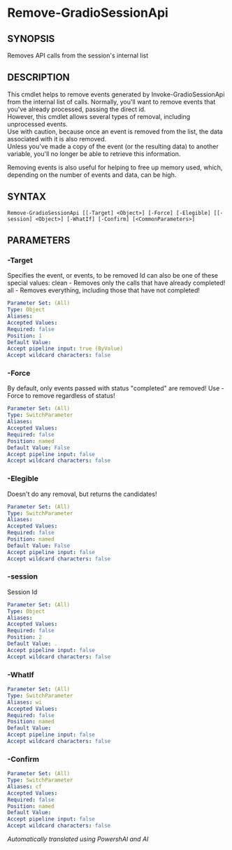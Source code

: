 ﻿---
external help file: powershai-help.xml
schema: 2.0.0
powershai: true
---

# Remove-GradioSessionApi

## SYNOPSIS <!--!= @#Synop !-->
Removes API calls from the session's internal list

## DESCRIPTION <!--!= @#Desc !-->
This cmdlet helps to remove events generated by Invoke-GradioSessionApi from the internal list of calls. 
Normally, you'll want to remove events that you've already processed, passing the direct id.  
However, this cmdlet allows several types of removal, including unprocessed events.  
Use with caution, because once an event is removed from the list, the data associated with it is also removed.  
Unless you've made a copy of the event (or the resulting data) to another variable, you'll no longer be able to retrieve this information.  

Removing events is also useful for helping to free up memory used, which, depending on the number of events and data, can be high.

## SYNTAX <!--!= @#Syntax !-->

```
Remove-GradioSessionApi [[-Target] <Object>] [-Force] [-Elegible] [[-session] <Object>] [-WhatIf] [-Confirm] [<CommonParameters>]
```

## PARAMETERS <!--!= @#Params !-->

### -Target
Specifies the event, or events, to be removed
Id can also be one of these special values:
	clean 	- Removes only the calls that have already completed!
  all 	- Removes everything, including those that have not completed!

```yml
Parameter Set: (All)
Type: Object
Aliases: 
Accepted Values: 
Required: false
Position: 1
Default Value: 
Accept pipeline input: true (ByValue)
Accept wildcard characters: false
```

### -Force
By default, only events passed with status "completed" are removed!
Use -Force to remove regardless of status!

```yml
Parameter Set: (All)
Type: SwitchParameter
Aliases: 
Accepted Values: 
Required: false
Position: named
Default Value: False
Accept pipeline input: false
Accept wildcard characters: false
```

### -Elegible
Doesn't do any removal, but returns the candidates!

```yml
Parameter Set: (All)
Type: SwitchParameter
Aliases: 
Accepted Values: 
Required: false
Position: named
Default Value: False
Accept pipeline input: false
Accept wildcard characters: false
```

### -session
Session Id

```yml
Parameter Set: (All)
Type: Object
Aliases: 
Accepted Values: 
Required: false
Position: 2
Default Value: .
Accept pipeline input: false
Accept wildcard characters: false
```

### -WhatIf

```yml
Parameter Set: (All)
Type: SwitchParameter
Aliases: wi
Accepted Values: 
Required: false
Position: named
Default Value: 
Accept pipeline input: false
Accept wildcard characters: false
```

### -Confirm

```yml
Parameter Set: (All)
Type: SwitchParameter
Aliases: cf
Accepted Values: 
Required: false
Position: named
Default Value: 
Accept pipeline input: false
Accept wildcard characters: false
```




<!--PowershaiAiDocBlockStart-->
_Automatically translated using PowershAI and AI_
<!--PowershaiAiDocBlockEnd-->

